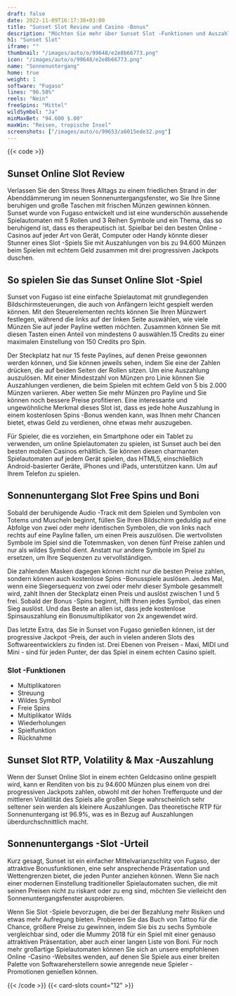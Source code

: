 ```yaml
---
draft: false
date: 2022-11-09T16:17:38+03:00
title: "Sunset Slot Review und Casino -Bonus"
description: "Möchten Sie mehr über Sunset Slot -Funktionen und Auszahlungen erfahren? Unabhängig bewertet Slot -Spiele!"
h1: "Sunset Slot"
iframe: ""
thumbnail: "/images/auto/o/99648/e2e8b66773.png"
icon: "/images/auto/o/99648/e2e8b66773.png"
name: "Sonnenuntergang"
home: true
weight: 1
software: "Fugaso"
lines: "96.58%"
reels: "Nein"
freeSpins: "Mittel"
wildSymbol: "Ja"
minMaxBet: "94.600 $.00"
maxWin: "Reisen, tropische Insel"
screenshots: ["/images/auto/o/99653/a6015ede32.png"]
---
```


{{< code >}}<h2>Sunset Online Slot Review</h2><p>Verlassen Sie den Stress Ihres Alltags zu einem friedlichen Strand in der Abenddämmerung im neuen Sonnenuntergangsfenster, wo Sie Ihre Sinne beruhigen und große Taschen mit frischen Münzen gewinnen können. Sunset wurde von Fugaso entwickelt und ist eine wunderschön aussehende Spielautomaten mit 5 Rollen und 3 Reihen Symbole und ein Thema, das so beruhigend ist, dass es therapeutisch ist. Spielbar bei den besten Online -Casinos auf jeder Art von Gerät, Computer oder Handy könnte dieser Stunner eines Slot -Spiels Sie mit Auszahlungen von bis zu 94.600 Münzen beim Spielen mit echtem Geld zusammen mit drei progressiven Jackpots duschen.</p><h2>So spielen Sie das Sunset Online Slot -Spiel</h2><p>Sunset von Fugaso ist eine einfache Spielautomat mit grundlegenden Bildschirmsteuerungen, die auch von Anfängern leicht gespielt werden können. Mit den Steuerelementen rechts können Sie Ihren Münzwert festlegen, während die links auf der linken Seite auswählen, wie viele Münzen Sie auf jeder Payline wetten möchten. Zusammen können Sie mit diesen Tasten einen Anteil von mindestens 0 auswählen.15 Credits zu einer maximalen Einstellung von 150 Credits pro Spin.</p><p>Der Steckplatz hat nur 15 feste Paylines, auf denen Preise gewonnen werden können, und Sie können jeweils sehen, indem Sie eine der Zahlen drücken, die auf beiden Seiten der Rollen sitzen. Um eine Auszahlung auszulösen. Mit einer Mindestzahl von Münzen pro Linie können Sie Auszahlungen verdienen, die beim Spielen mit echtem Geld von 5 bis 2.000 Münzen variieren. Aber wetten Sie mehr Münzen pro Payline und Sie können noch bessere Preise profitieren. Eine interessante und ungewöhnliche Merkmal dieses Slot ist, dass es jede hohe Auszahlung in einem kostenlosen Spins -Bonus wenden kann, was Ihnen mehr Chancen bietet, etwas Geld zu verdienen, ohne etwas mehr auszugeben.</p><p>Für Spieler, die es vorziehen, ein Smartphone oder ein Tablet zu verwenden, um online Spielautomaten zu spielen, ist Sunset auch bei den besten mobilen Casinos erhältlich. Sie können diesen charmanten Spielautomaten auf jedem Gerät spielen, das HTML5, einschließlich Android-basierter Geräte, iPhones und iPads, unterstützen kann. Um auf Ihrem Telefon zu spielen.</p><h2>Sonnenuntergang Slot Free Spins und Boni</h2><p>Sobald der beruhigende Audio -Track mit dem Spielen und Symbolen von Totems und Muscheln beginnt, füllen Sie Ihren Bildschirm geduldig auf eine Abfolge von zwei oder mehr identischen Symbolen, die von links nach rechts auf eine Payline fallen, um einen Preis auszulösen. Die wertvollsten Symbole im Spiel sind die Totemmasken, von denen fünf Preise zahlen und nur als wildes Symbol dient. Anstatt nur andere Symbole im Spiel zu ersetzen, um Ihre Sequenzen zu vervollständigen.</p><p>Die zahlenden Masken dagegen können nicht nur die besten Preise zahlen, sondern können auch kostenlose Spins -Bonusspiele auslösen. Jedes Mal, wenn eine Siegersequenz von zwei oder mehr dieser Symbole gesammelt wird, zahlt Ihnen der Steckplatz einen Preis und auslöst zwischen 1 und 5 frei. Sobald der Bonus -Spins beginnt, hilft Ihnen jedes Symbol, das einen Sieg auslöst. Und das Beste an allen ist, dass jede kostenlose Spinsauszahlung ein Bonusmultiplikator von 2x angewendet wird.</p><p>Das letzte Extra, das Sie in Sunset von Fugaso genießen können, ist der progressive Jackpot -Preis, der auch in vielen anderen Slots des Softwareentwicklers zu finden ist. Drei Ebenen von Preisen - Maxi, MIDI und Mini - sind für jeden Punter, der das Spiel in einem echten Casino spielt.</p><h3>
Slot -Funktionen</h3><ul>
<li></span>
Multiplikatoren</li>
<li></span>
Streuung</li>
<li></span>
Wildes Symbol</li>
<li></span>
Freie Spins</li>
<li></span>
Multiplikator Wilds</li>
<li></span>
Wiederholungen</li>
<li></span>
Spielfunktion</li>
<li></span>
Rücknahme</li></ul><h2>Sunset Slot RTP, Volatility & Max -Auszahlung</h2><p>Wenn der Sunset Online Slot in einem echten Geldcasino online gespielt wird, kann er Renditen von bis zu 94.600 Münzen plus einem von drei progressiven Jackpots zahlen, obwohl mit der hohen Trefferquote und der mittleren Volatilität des Spiels alle großen Siege wahrscheinlich sehr seltener sein werden als kleinere Auszahlungen. Das theoretische RTP für Sonnenuntergang ist 96.9%, was es in Bezug auf Auszahlungen überdurchschnittlich macht.</p><h2>Sonnenuntergangs -Slot -Urteil</h2><p>Kurz gesagt, Sunset ist ein einfacher Mittelvarianzschlitz von Fugaso, der attraktive Bonusfunktionen, eine sehr ansprechende Präsentation und Wettengrenzen bietet, die jeden Punter anziehen können. Wenn Sie nach einer modernen Einstellung traditioneller Spielautomaten suchen, die mit seinen Preisen nicht zu riskant oder zu eng sind, möchten Sie vielleicht den Sonnenuntergangsfenster ausprobieren.</p><p>Wenn Sie Slot -Spiele bevorzugen, die bei der Bezahlung mehr Risiken und etwas mehr Aufregung bieten. Probieren Sie das Buch von Tattoo für die Chance, größere Preise zu gewinnen, indem Sie bis zu sechs Symbole vergleichbar sind, oder die Mummy 2018 für ein Spiel mit einer genauso attraktiven Präsentation, aber auch einer langen Liste von Boni. Für noch mehr großartige Spielautomaten können Sie sich an unsere empfohlenen Online -Casino -Websites wenden, auf denen Sie Spiele aus einer breiten Palette von Softwareherstellern sowie anregende neue Spieler -Promotionen genießen können.</p>{{< /code >}}
 {{< card-slots count="12" >}}